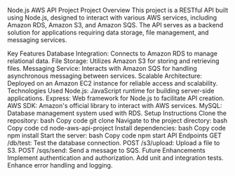 Node.js AWS API Project
Project Overview
This project is a RESTful API built using Node.js, designed to interact with various AWS services, including Amazon RDS, Amazon S3, and Amazon SQS. The API serves as a backend solution for applications requiring data storage, file management, and messaging services.

Key Features
Database Integration: Connects to Amazon RDS to manage relational data.
File Storage: Utilizes Amazon S3 for storing and retrieving files.
Messaging Service: Interacts with Amazon SQS for handling asynchronous messaging between services.
Scalable Architecture: Deployed on an Amazon EC2 instance for reliable access and scalability.
Technologies Used
Node.js: JavaScript runtime for building server-side applications.
Express: Web framework for Node.js to facilitate API creation.
AWS SDK: Amazon's official library to interact with AWS services.
MySQL: Database management system used with RDS.
Setup Instructions
Clone the repository:
bash
Copy code
git clone <repository-url>
Navigate to the project directory:
bash
Copy code
cd node-aws-api-project
Install dependencies:
bash
Copy code
npm install
Start the server:
bash
Copy code
npm start
API Endpoints
GET /db/test: Test the database connection.
POST /s3/upload: Upload a file to S3.
POST /sqs/send: Send a message to SQS.
Future Enhancements
Implement authentication and authorization.
Add unit and integration tests.
Enhance error handling and logging.
